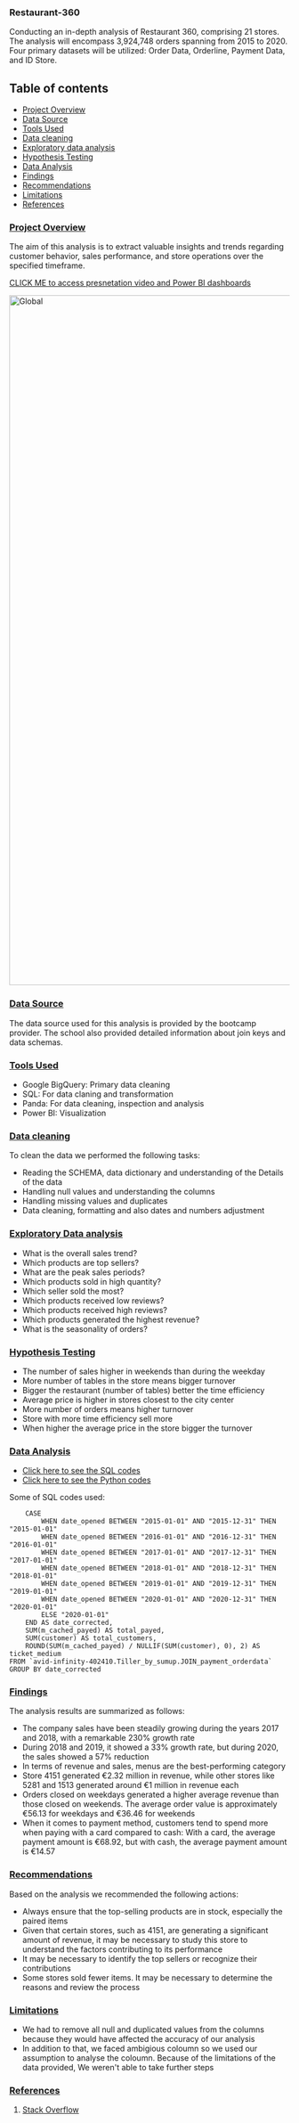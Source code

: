 ### Restaurant-360

Conducting an in-depth analysis of Restaurant 360, comprising 21 stores. The analysis will encompass 3,924,748 orders spanning from 2015 to 2020. Four primary datasets will be utilized: Order Data, Orderline, Payment Data, and ID Store.
## Table of contents
 - [Project Overview](#project-overview)
 - [Data Source](#data-source)
 - [Tools Used](#tools-used)
 - [Data cleaning](#data-cleaning)
 - [Exploratory data analysis](#exploratory-data-analysis)
 - [Hypothesis Testing](#hypothesis-testing)
 - [Data Analysis](#data-analysis)
 - [Findings](#findings)
 - [Recommendations](#recommendations)
 - [Limitations](#limitations)
 - [References](#references)

### [Project Overview]()

The aim of this analysis is to extract valuable insights and trends regarding customer behavior, sales performance, and store operations over the specified timeframe.

[CLICK ME to access presnetation video and Power BI dashboards](https://github.com/Danieltadele777/Restaurant-360-Video-presentation-and-dashboards.git)

<img width="1239" alt="Global" src="https://github.com/Danieltadele777/Restaurant-360--food-chain/assets/147874875/5bfd2652-d897-4a8f-9816-9ef9f20b511d">



### [Data Source]()

The data source used for this analysis is provided by the bootcamp provider. The school also provided detailed information about join keys and data schemas. 

### [Tools Used]()
- Google BigQuery: Primary data cleaning
- SQL: For data claning and transformation
- Panda: For data cleaning, inspection and analysis
- Power BI: Visualization

### [Data cleaning]()
To clean the data we performed the following tasks:
- Reading the SCHEMA, data dictionary and understanding of the Details of the data
- Handling null values and understanding the columns
- Handling missing values and duplicates
- Data cleaning, formatting and also dates and numbers adjustment

### [Exploratory Data analysis]()
- What is the overall sales trend?
- Which products are top sellers?
- What are the peak sales periods?
- Which products sold in high quantity?
- Which seller sold the most?
- Which products received low reviews?
- Which products received high reviews?
- Which products generated the highest revenue?
- What is the seasonality of orders?

### [Hypothesis Testing]()
- The number of sales higher in weekends than during the weekday
- More number of tables in the store means bigger turnover
- Bigger the restaurant (number of tables) better the time efficiency
- Average price is higher in stores closest to the city center
- More number of orders means higher turnover
- Store with more time efficiency sell more
- When higher the average price in the store bigger the turnover

### [Data Analysis]()
 - [Click here to see the SQL codes]()
 - [Click here to see the Python codes]()

Some of SQL codes used:
```SELECT
    CASE
        WHEN date_opened BETWEEN "2015-01-01" AND "2015-12-31" THEN "2015-01-01"
        WHEN date_opened BETWEEN "2016-01-01" AND "2016-12-31" THEN "2016-01-01"
        WHEN date_opened BETWEEN "2017-01-01" AND "2017-12-31" THEN "2017-01-01"
        WHEN date_opened BETWEEN "2018-01-01" AND "2018-12-31" THEN "2018-01-01"
        WHEN date_opened BETWEEN "2019-01-01" AND "2019-12-31" THEN "2019-01-01"
        WHEN date_opened BETWEEN "2020-01-01" AND "2020-12-31" THEN "2020-01-01"
        ELSE "2020-01-01"
    END AS date_corrected,
    SUM(m_cached_payed) AS total_payed,
    SUM(customer) AS total_customers,
    ROUND(SUM(m_cached_payed) / NULLIF(SUM(customer), 0), 2) AS ticket_medium
FROM `avid-infinity-402410.Tiller_by_sumup.JOIN_payment_orderdata`
GROUP BY date_corrected
```



### [Findings]()
The analysis results are summarized as follows:

- The company sales have been steadily growing during the years 2017 and 2018, with a remarkable 230% growth rate
- During 2018 and 2019, it showed a 33% growth rate, but during 2020, the sales showed a 57% reduction
- In terms of revenue and sales, menus are the best-performing category
- Store 4151 generated €2.32 million in revenue, while other stores like 5281 and 1513 generated around €1 million in revenue each
- Orders closed on weekdays generated a higher average revenue than those closed on weekends. The average order value is approximately €56.13 for weekdays and €36.46 for weekends
- When it comes to payment method, customers tend to spend more when paying with a card compared to cash: With a card, the average payment amount is €68.92, but with cash, the average payment amount is €14.57

### [Recommendations]()
Based on the analysis we recommended the following actions:
- Always ensure that the top-selling products are in stock, especially the paired items
- Given that certain stores, such as 4151, are generating a significant amount of revenue, it may be necessary to study this store to understand the factors contributing to its performance
- It may be necessary to identify the top sellers or recognize their contributions
- Some stores sold fewer items. It may be necessary to determine the reasons and review the process

### [Limitations]()

- We had to remove all null and duplicated values from the columns because they would have affected the accuracy of our analysis 
- In addition to that, we faced ambigious coloumn so we used our assumption to analyse the coloumn. Because of the limitations of the data provided, We weren't able to take further steps

### [References]()
1. [Stack Overflow](www.stackoverflow.com)

